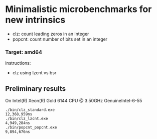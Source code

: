# Minimalistic microbenchmarks for new intrinsics

- clz: count leading zeros in an integer
- popcnt: count number of bits set in an integer

### Target: amd64
instructions:
- clz using lzcnt vs bsr 


## Preliminary results

On Intel(R) Xeon(R) Gold 6144 CPU @ 3.50GHz
GenuineIntel-6-55

```
./bin/clz_standard.exe
12,368,959ns
./bin/clz_lzcnt.exe
4,949,284ns
./bin/popcnt_popcnt.exe
9,894,676ns
```
